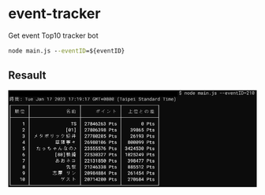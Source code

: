 # event-tracker

Get event Top10 tracker bot

<!-- https://bestdori.com/api/eventtop/data?server=0&event=${eventID}&mid=0&latest=1 -->
<!-- ${server}: {"0": "jp"}, {"1": "en"}, {"2": "tw"}, {"3": "cn"}, {"4": "kr"} -->
<!-- ${eventID} -->

``` cmd
node main.js --eventID=${eventID}
```

## Resault

![](./img/01.png)
<!-- No. ID sumpoints diff-pre-points diff-sort -->